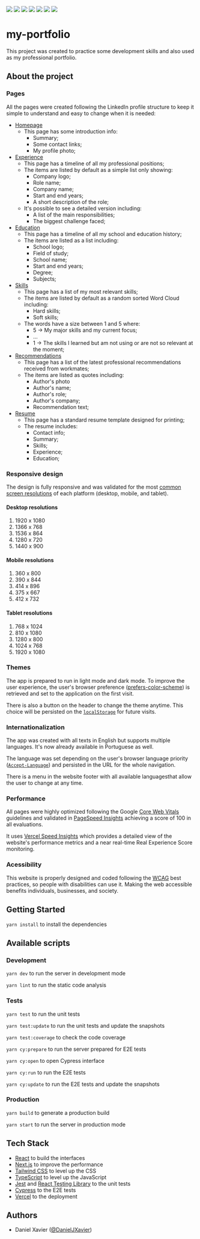 ![](https://shields.io/badge/react-black?logo=react&style=for-the-badge)
![](https://shields.io/badge/next.js-black?logo=next.js&style=for-the-badge)
![](https://shields.io/badge/tailwindcss-black?logo=tailwindcss&style=for-the-badge)
![](https://shields.io/badge/typescript-black?logo=typescript&style=for-the-badge)
![](https://shields.io/badge/jest-black?logo=jest&style=for-the-badge)
![](https://shields.io/badge/testinglibrary-black?logo=testinglibrary&style=for-the-badge)
![](https://shields.io/badge/cypress-black?logo=cypress&style=for-the-badge)

# my-portfolio

This project was created to practice some development skills and also used as my professional portfolio.

## About the project

### Pages

All the pages were created following the LinkedIn profile structure to keep it simple to understand and easy to change when it is needed:

- [Homepage](https://www.danielxavier.dev/en)
  - This page has some introduction info:
    - Summary;
    - Some contact links;
    - My profile photo;
- [Experience](https://www.danielxavier.dev/en/experience)
  - This page has a timeline of all my professional positions;
  - The items are listed by default as a simple list only showing:
    - Company logo;
    - Role name;
    - Company name;
    - Start and end years;
    - A short description of the role;
  - It's possible to see a detailed version including:
    - A list of the main responsibilities;
    - The biggest challenge faced;
- [Education](https://www.danielxavier.dev/en/education)
  - This page has a timeline of all my school and education history;
  - The items are listed as a list including:
    - School logo;
    - Field of study;
    - School name;
    - Start and end years;
    - Degree;
    - Subjects;
- [Skills](https://www.danielxavier.dev/en/skills)
  - This page has a list of my most relevant skills;
  - The items are listed by default as a random sorted Word Cloud including:
    - Hard skills;
    - Soft skills;
  - The words have a size between 1 and 5 where:
    - 5 -> My major skills and my current focus;
    - ...
    - 1 -> The skills I learned but am not using or are not so relevant at the moment;
- [Recommendations](https://www.danielxavier.dev/en/recommendations)
  - This page has a list of the latest professional recommendations received from workmates;
  - The items are listed as quotes including:
    - Author's photo
    - Author's name;
    - Author's role;
    - Author's company;
    - Recommendation text;
- [Resume](https://www.danielxavier.dev/en/resume)
  - This page has a standard resume template designed for printing;
  - The resume includes:
    - Contact info;
    - Summary;
    - Skills;
    - Experience;
    - Education;

### Responsive design

The design is fully responsive and was validated for the most [common screen resolutions](https://testsigma.com/blog/common-screen-resolutions/) of each platform (desktop, mobile, and tablet).

#### Desktop resolutions

1. 1920 x 1080
2. 1366 x 768
3. 1536 x 864
4. 1280 x 720
5. 1440 x 900

#### Mobile resolutions

1. 360 x 800
2. 390 x 844
3. 414 x 896
4. 375 x 667
5. 412 x 732

#### Tablet resolutions

1. 768 x 1024
2. 810 x 1080
3. 1280 x 800
4. 1024 x 768
5. 1920 x 1080

### Themes

The app is prepared to run in light mode and dark mode. To improve the user experience, the user's browser preference ([prefers-color-scheme](https://developer.mozilla.org/en-US/docs/Web/CSS/@media/prefers-color-scheme)) is retrieved and set to the application on the first visit.

There is also a button on the header to change the theme anytime. This choice will be persisted on the [`localStorage`](https://developer.mozilla.org/en-US/docs/Web/API/Window/localStorage) for future visits.

### Internationalization

The app was created with all texts in English but supports multiple languages. It's now already available in Portuguese as well.

The language was set depending on the user's browser language priority ([`Accept-Language`](https://developer.mozilla.org/en-US/docs/Web/HTTP/Headers/Accept-Language)) and persisted in the URL for the whole navigation.

There is a menu in the website footer with all available languages ​​that allow the user to change at any time.

### Performance

All pages were highly optimized following the Google [Core Web Vitals](https://web.dev/articles/vitals) guidelines and validated in [PageSpeed Insights](https://pagespeed.web.dev/) achieving a score of 100 in all evaluations.

It uses [Vercel Speed Insights](https://vercel.com/docs/speed-insights) which provides a detailed view of the website's performance metrics and a near real-time Real Experience Score monitoring.

### Acessibility

This website is properly designed and coded following the [WCAG](https://www.w3.org/WAI/standards-guidelines/wcag/) best practices, so people with disabilities can use it. Making the web accessible benefits individuals, businesses, and society.

## Getting Started

`yarn install` to install the dependencies

## Available scripts

### Development

`yarn dev` to run the server in development mode

`yarn lint` to run the static code analysis

### Tests

`yarn test` to run the unit tests

`yarn test:update` to run the unit tests and update the snapshots

`yarn test:coverage` to check the code coverage

`yarn cy:prepare` to run the server prepared for E2E tests

`yarn cy:open` to open Cypress interface

`yarn cy:run` to run the E2E tests

`yarn cy:update` to run the E2E tests and update the snapshots

### Production

`yarn build` to generate a production build

`yarn start` to run the server in production mode

## Tech Stack

- [React](https://github.com/facebook/react) to build the interfaces
- [Next.js](https://github.com/vercel/next.js) to improve the performance
- [Tailwind CSS](https://github.com/tailwindlabs/tailwindcss) to level up the CSS
- [TypeScript](https://github.com/microsoft/TypeScript) to level up the JavaScript
- [Jest](https://github.com/jestjs/jest) and [React Testing Library](https://github.com/testing-library/react-testing-library) to the unit tests
- [Cypress](https://github.com/cypress-io/cypress) to the E2E tests
- [Vercel](https://github.com/vercel/vercel) to the deployment

## Authors

- Daniel Xavier ([@DanielJXavier](https://github.com/DanielJXavier))
